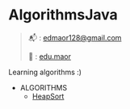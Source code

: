 # AlgorithmsJava
> 📬 : [edmaor128@gmail.com](mailto:edmaor128@gmial.com)
>
> 📸 : [edu.maor](https://instagram.com/edu.maor)
<!-- TOC -->
Learning algorithms :)

* ALGORITHMS
    * [HeapSort](#src/main/java/edu/maor/HeapSort.java)
<!-- TOC -->
